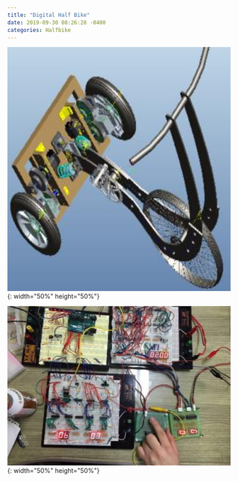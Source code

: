 ```yaml
---
title: "Digital Half Bike"
date: 2019-09-30 08:26:28 -0400
categories: Halfbike
---
```


![title](/photos/Halfbike.png){: width="50%" height="50%"}

![title](/photos/Halfbike_digital.png){: width="50%" height="50%"}

